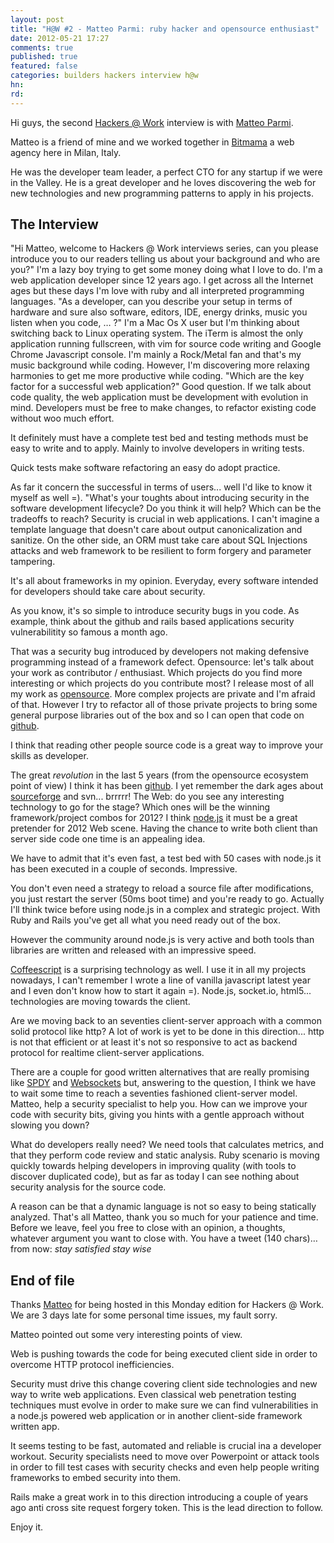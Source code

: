 ```yaml
---
layout: post
title: "H@W #2 - Matteo Parmi: ruby hacker and opensource enthusiast"
date: 2012-05-21 17:27
comments: true
published: true
featured: false
categories: builders hackers interview h@w
hn: 
rd: 
---
```


Hi guys, the second [Hackers @ Work](http://armoredcode.com/blog/new-monothematic-posts-serie-hackers-at-work/)
interview is with [Matteo Parmi](http://parmi.it).

Matteo is a friend of mine and we worked together in
[Bitmama](http://www.bitmama.it) a web agency here in Milan, Italy.

He was the developer team leader, a perfect CTO for any startup if we were in
the Valley. He is a great developer and he loves discovering the web for new
technologies and new programming patterns to apply in his projects.

<!-- more -->

## The Interview
<span class="question">
"Hi Matteo, welcome to Hackers @ Work interviews series, can you please
introduce you to our readers telling us about your background and who are you?"
</span>
<span class="answer">
I'm a lazy boy trying to get some money doing what I love to do. I'm a web
application developer since 12 years ago. I get across all the Internet ages
but these days I'm love with ruby and all interpreted programming languages.
</span>

<span class="question">
"As a developer, can you describe your setup in terms of hardware
and sure also software, editors, IDE, energy drinks, music you listen
when you code, … ?"
</span>
<span class="answer">
I'm a Mac Os X user but I'm thinking about switching back to Linux operating
system. The iTerm is almost the only application running fullscreen, with vim
for source code writing and Google Chrome Javascript console.
I'm mainly a Rock/Metal fan and that's my music background while coding.
However, I'm discovering more relaxing harmonies to get me more productive
while coding. 
</span>
<span class="question">
"Which are the key factor for a successful web application?"
</span>
<span class="answer">
Good question. If we talk about code quality, the web application must be
development with evolution in mind. Developers must be free to make changes, to
refactor existing code without woo much effort.

It definitely must have a complete test bed and testing methods must be easy to
write and to apply. Mainly to involve developers in writing tests.

Quick tests make software refactoring an easy do adopt practice.

As far it concern the successful in terms of users... well I'd like to know it
myself as well =).
</span>
<span class="question">
"What's your toughts about introducing security in the software development
lifecycle? Do you think it will help? Which can be the tradeoffs to reach?
</span>
<span class="answer">
Security is crucial in web applications. I can't imagine a template language
that doesn't care about output canonicalization and sanitize. 
On the other side, an ORM must take care about SQL Injections attacks and web
framework to be resilient to form forgery and parameter tampering.

It's all about frameworks in my opinion. Everyday, every software intended for
developers should take care about security.

As you know, it's so simple to introduce security bugs in you code. As example,
think about the github and rails based applications security vulnerabilitity so
famous a month ago.

That was a security bug introduced by developers not making defensive
programming instead of a framework defect.
</span>
<span class="question">
Opensource: let's talk about your work as contributor / enthusiast. Which
projects do you find more interesting or which projects do you contribute most?
</span>
<span class="answer">
I release most of all my work as [opensource](https://github.com/tejo). More
complex projects are private and I'm afraid of that. 
However I try to refactor all of those private projects to bring some general
purpose libraries out of the box and so I can open that code on
[github](https://github.com/tejo).

I think that reading other people source code is a great way to improve your
skills as developer.

The great _revolution_ in the last 5 years (from the opensource ecosystem point
of view) I think it has been [github](http://github.com).
I yet remember the dark ages about [sourceforge](http://www.sourceforge.net)
and svn... brrrrr!
</span>
<span class="question">
The Web: do you see any interesting technology to go for the stage? Which ones
will be the winning framework/project combos for 2012?
</span>
<span class="answer">
I think [node.js](http://node.js) it must be a great pretender for 2012 Web
scene.
Having the chance to write both client than server side code one time is an
appealing idea.

We have to admit that it's even fast, a test bed with 50 cases with node.js it
has been executed in a couple of seconds. Impressive.

You don't even need a strategy to reload a source file after modifications, you
just restart the server (50ms boot time) and you're ready to go. Actually I'll
think twice before using node.js in a complex and strategic project. With Ruby
and Rails you've get all what you need ready out of the box.

However the community around node.js is very active and both tools than
libraries are written and released with an impressive speed.

[Coffeescript](http://coffeescript.org/) is a surprising technology as well. I use it in all my projects
nowadays, I can't remember I wrote a line of vanilla javascript latest year and
I even don't know how to start it again =).
</span>
<span class="question">
Node.js, socket.io, html5... technologies are moving towards the client.

Are we moving back to an seventies client-server approach with a common solid
protocol like http?
</span>
<span class="answer">
A lot of work is yet to be done in this direction... http is not that efficient
or at least it's not so responsive to act as backend protocol for realtime
client-server applications.

There are a couple for good written alternatives that are really promising like
[SPDY](http://dev.chromium.org/spdy/spdy-whitepaper) and [Websockets](http://www.websocket.org/) but, answering to the question, I think we have to wait
some time to reach a seventies fashioned client-server model.
</span>
<span class="question">
Matteo, help a security specialist to help you. How can we improve your code
with security bits, giving you hints with a gentle approach without slowing you
down?

What do developers really need?
</span>
<span class="answer">
We need tools that calculates metrics, and that they perform code review and
static analysis. Ruby scenario is moving quickly towards helping developers in
improving quality (with tools to discover duplicated code), but as far as today
I can see nothing about security analysis for the source code.

A reason can be that a dynamic language is not so easy to being statically analyzed.
</span>
<span class="question">
That's all Matteo, thank you so much for your patience and time.
Before we leave, feel you free to close with an opinion, a thoughts,
whatever argument you want to close with. You have a tweet (140
chars)… from now:
</span>
<span class="answer">
_stay satisfied stay wise_
</span>

## End of file

Thanks [Matteo](http://parmi.it) for being hosted in this Monday edition for
Hackers @ Work. We are 3 days late for some personal time issues, my fault
sorry.

Matteo pointed out some very interesting points of view. 

Web is pushing towards the code for being executed client side in order to
overcome HTTP protocol inefficiencies.

Security must drive this change covering client side technologies and new way
to write web applications. Even classical web penetration testing techniques
must evolve in order to make sure we can find vulnerabilities in a node.js
powered web application or in another client-side framework written app.

It seems testing to be fast, automated and reliable is crucial ina a developer
workout. 
Security specialists need to move over Powerpoint or attack tools in order to
fill test cases with security checks and even help people writing frameworks to
embed security into them.

Rails make a great work in to this direction introducing a couple of years ago
anti cross site request forgery token. 
This is the lead direction to follow.

Enjoy it.
